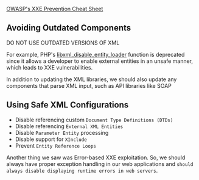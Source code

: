 

[OWASP's XXE Prevention Cheat Sheet](https://cheatsheetseries.owasp.org/cheatsheets/XML_External_Entity_Prevention_Cheat_Sheet.html#php)

## Avoiding Outdated Components

DO NOT USE OUTDATED VERSIONS OF XML

For example, PHP's [libxml_disable_entity_loader](https://www.php.net/manual/en/function.libxml-disable-entity-loader.php) function is deprecated since it allows a developer to enable external entities in an unsafe manner, which leads to XXE vulnerabilities.

In addition to updating the XML libraries, we should also update any components that parse XML input, such as API libraries like SOAP


## Using Safe XML Configurations

- Disable referencing custom `Document Type Definitions (DTDs)`
- Disable referencing `External XML Entities`
- Disable `Parameter Entity` processing
- Disable support for `XInclude`
- Prevent `Entity Reference Loops`

Another thing we saw was Error-based XXE exploitation. So, we should always have proper exception handling in our web applications and `should always disable displaying runtime errors in web servers`.


